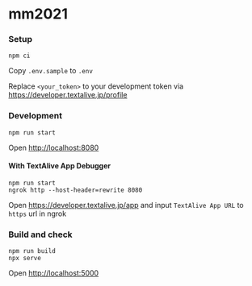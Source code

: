 # mm2021

### Setup

```shell
npm ci
```

Copy `.env.sample` to `.env`

Replace `<your_token>` to your development token via <https://developer.textalive.jp/profile>

### Development

```shell
npm run start
```

Open <http://localhost:8080>

#### With TextAlive App Debugger

```shell
npm run start
ngrok http --host-header=rewrite 8080
```

Open <https://developer.textalive.jp/app> and input `TextAlive App URL` to `https` url in ngrok

### Build and check

```shell
npm run build
npx serve
```

Open <http://localhost:5000>
